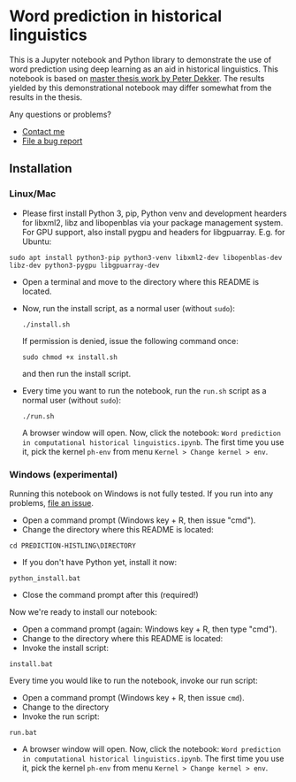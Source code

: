 # Word prediction in historical linguistics
This is a Jupyter notebook and Python library to demonstrate the use of word prediction using deep learning as an aid in historical linguistics. This notebook is based on [master thesis work by Peter Dekker](http://peterdekker.eu/projects/#mscthesis). The results yielded by this demonstrational notebook may differ somewhat from the results in the thesis.

Any questions or problems?
 * [Contact me](https://peterdekker.eu/#contact)
 * [File a bug report](https://github.com/peterdekker/prediction-histling/issues)

## Installation
### Linux/Mac

* Please first install Python 3, pip, Python venv and development hearders for libxml2, libz and libopenblas via your package management system. For GPU support, also install pygpu and headers for libgpuarray. E.g. for Ubuntu:
 ```
 sudo apt install python3-pip python3-venv libxml2-dev libopenblas-dev libz-dev python3-pygpu libgpuarray-dev
 ```
* Open a terminal and move to the directory where this README is located.
* Now, run the install script, as a normal user (without `sudo`):
   ```
   ./install.sh
   ```
   If permission is denied, issue the following command once:
   ```
   sudo chmod +x install.sh
   ```
   and then run the install script.

 * Every time you want to run the notebook, run the `run.sh` script as a normal user (without `sudo`):
   ```
   ./run.sh
   ```
   A browser window will open. Now, click the notebook: `Word prediction in computational historical linguistics.ipynb`. The first time you use it, pick the kernel `ph-env` from menu `Kernel > Change kernel > env`.


### Windows (experimental)
Running this notebook on Windows is not fully tested. If you run into any problems, [file an issue](https://github.com/peterdekker/prediction-histling/issues).

 * Open a command prompt (Windows key + R, then issue "cmd").
 * Change the directory where this README is located:
 ```
 cd PREDICTION-HISTLING\DIRECTORY
 ```
 * If you don't have Python yet, install it now:
 ```
 python_install.bat
 ```
 * Close the command prompt after this (required!)

Now we're ready to install our notebook:
 * Open a command prompt (again: Windows key + R, then type "cmd").
 * Change to the directory where this README is located: 
 * Invoke the install script:
 ```
 install.bat
 ```

Every time you would like to run the notebook, invoke our run script:
 * Open a command prompt (Windows key + R, then issue `cmd`).
 * Change to the directory
 * Invoke the run script:
 ```
 run.bat
 ```
 * A browser window will open. Now, click the notebook: `Word prediction in computational historical linguistics.ipynb`. The first time you use it, pick the kernel `ph-env` from menu `Kernel > Change kernel > env`.

